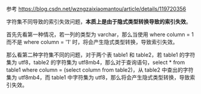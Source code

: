 参考 https://blog.csdn.net/wzngzaixiaomantou/article/details/119720356

字符集不同导致的索引失效问题，**本质上是由于隐式类型转换导致的索引失效**。

首先先看第一种情况，若一列的类型为 varchar，那么当使用 where column = 1 而不是 where column = '1' 时，将会产生隐式类型转换，导致索引失效。

那么看第二种字符集不同的问题，对于两个表 table1 和 table2，若 table1 的字符集为 utf8，table2 的字符集为 utf8mb4，那么对于查询语句，select *  from table1 where column = (select column from table2)，从 table2 中查出的字符集为 utf8mb4，而 table1 中字符集为 utf8，那么将会产生隐式类型转换，导致索引失效。

